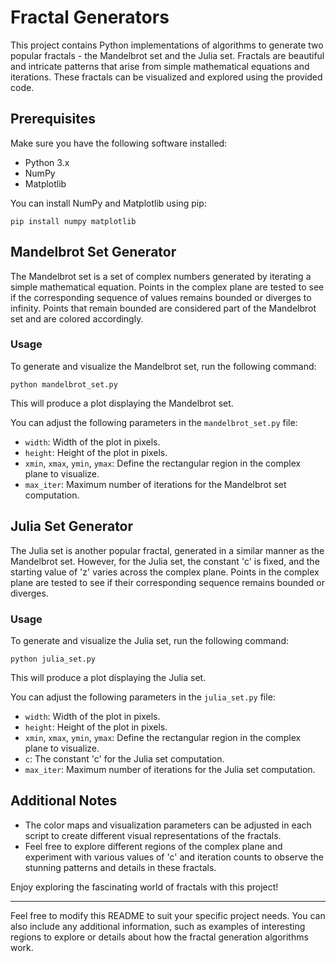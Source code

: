 # Fractal Generators

This project contains Python implementations of algorithms to generate two popular fractals - the Mandelbrot set and the Julia set. Fractals are beautiful and intricate patterns that arise from simple mathematical equations and iterations. These fractals can be visualized and explored using the provided code.

## Prerequisites

Make sure you have the following software installed:

- Python 3.x
- NumPy
- Matplotlib

You can install NumPy and Matplotlib using pip:

```
pip install numpy matplotlib
```

## Mandelbrot Set Generator

The Mandelbrot set is a set of complex numbers generated by iterating a simple mathematical equation. Points in the complex plane are tested to see if the corresponding sequence of values remains bounded or diverges to infinity. Points that remain bounded are considered part of the Mandelbrot set and are colored accordingly.

### Usage

To generate and visualize the Mandelbrot set, run the following command:

```
python mandelbrot_set.py
```

This will produce a plot displaying the Mandelbrot set.

You can adjust the following parameters in the `mandelbrot_set.py` file:

- `width`: Width of the plot in pixels.
- `height`: Height of the plot in pixels.
- `xmin`, `xmax`, `ymin`, `ymax`: Define the rectangular region in the complex plane to visualize.
- `max_iter`: Maximum number of iterations for the Mandelbrot set computation.

## Julia Set Generator

The Julia set is another popular fractal, generated in a similar manner as the Mandelbrot set. However, for the Julia set, the constant 'c' is fixed, and the starting value of 'z' varies across the complex plane. Points in the complex plane are tested to see if their corresponding sequence remains bounded or diverges.

### Usage

To generate and visualize the Julia set, run the following command:

```
python julia_set.py
```

This will produce a plot displaying the Julia set.

You can adjust the following parameters in the `julia_set.py` file:

- `width`: Width of the plot in pixels.
- `height`: Height of the plot in pixels.
- `xmin`, `xmax`, `ymin`, `ymax`: Define the rectangular region in the complex plane to visualize.
- `c`: The constant 'c' for the Julia set computation.
- `max_iter`: Maximum number of iterations for the Julia set computation.

## Additional Notes

- The color maps and visualization parameters can be adjusted in each script to create different visual representations of the fractals.
- Feel free to explore different regions of the complex plane and experiment with various values of 'c' and iteration counts to observe the stunning patterns and details in these fractals.

Enjoy exploring the fascinating world of fractals with this project!

---

Feel free to modify this README to suit your specific project needs. You can also include any additional information, such as examples of interesting regions to explore or details about how the fractal generation algorithms work.